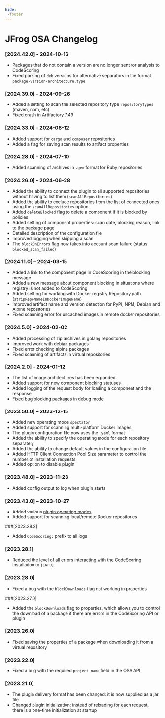 ```yaml
---
hide:
 -footer
---
```

# JFrog OSA Changelog

### [2024.42.0] - 2024-10-16

- Packages that do not contain a version are no longer sent for analysis to CodeScoring
- Fixed parsing of `deb` versions for alternative separators in the format `package-version-architecture.type`

### [2024.39.0] - 2024-09-26

- Added a setting to scan the selected repository type `repositoryTypes` (maven, npm, etc)
- Fixed crash in Artifactory 7.49

### [2024.33.0] - 2024-08-12

- Added support for `cargo` and `composer` repositories
- Added a flag for saving scan results to artifact properties

### [2024.28.0] - 2024-07-10

- Added scanning of archives in `.gem` format for Ruby repositories

### [2024.26.0] - 2024-06-28

- Added the ability to connect the plugin to all supported repositories without having to list them (`scanAllRepositories`)
- Added the ability to exclude repositories from the list of connected ones using the `scanAllRepositories` option
- Added `deleteBlocked` flag to delete a component if it is blocked by policies
- Added setting of component properties: scan date, blocking reason, link to the package page
- Detailed description of the configuration file
- Improved logging when skipping a scan
- The `blockOnErrors` flag now takes into account scan failure (status `blocked_scan_failed`)

### [2024.11.0] – 2024-03-15

- Added a link to the component page in CodeScoring in the blocking message
- Added a new message about component blocking in situations where registry is not added to CodeScoring
- Added setting for working with Docker registry Repository path (`stripRepoNameInDockerImageName`)
- Improved artifact name and version detection for PyPI, NPM, Debian and Alpine repositories
- Fixed scanning error for uncached images in remote docker repositories

### [2024.5.0] – 2024-02-02

- Added processing of zip archives in golang repositories
- Improved work with debian packages
- Fixed error checking alpine packages
- Fixed scanning of artifacts in virtual repositories

### [2024.2.0] – 2024-01-12

- The list of image architectures has been expanded
- Added support for new component blocking statuses
- Added logging of the request body for loading a component and the response
- Fixed bug blocking packages in debug mode

### [2023.50.0] – 2023-12-15

- Added new operating mode `spectator`
- Added support for scanning multi-platform Docker images
- The plugin configuration file now uses the `.yaml` format
- Added the ability to specify the operating mode for each repository separately
- Added the ability to change default values in the configuration file
- Added HTTP Client Connection Pool Size parameter to control the number of installation requests
- Added option to disable plugin

### [2023.48.0] – 2023-11-23

- Added config output to log when plugin starts

### [2023.43.0] – 2023-10-27

- Added various [plugin operating modes](/osa/jfrog_osa.en/#_5)
- Added support for scanning local/remote Docker repositories

###[2023.28.2]

- Added `CodeScoring:` prefix to all logs

### [2023.28.1]

- Reduced the level of all errors interacting with the CodeScoring installation to `[INFO]`

### [2023.28.0]

- Fixed a bug with the `blockDownloads` flag not working in properties

###[2023.27.0]

- Added the `blockDownloads` flag to properties, which allows you to control the download of a package if there are errors in the CodeScoring API or plugin

### [2023.26.0]

- Fixed saving the properties of a package when downloading it from a virtual repository

### [2023.22.0]

- Fixed a bug with the required `project_name` field in the OSA API

### [2023.21.0]

- The plugin delivery format has been changed: it is now supplied as a jar file
- Changed plugin initialization: instead of reloading for each request, there is a one-time initialization at startup